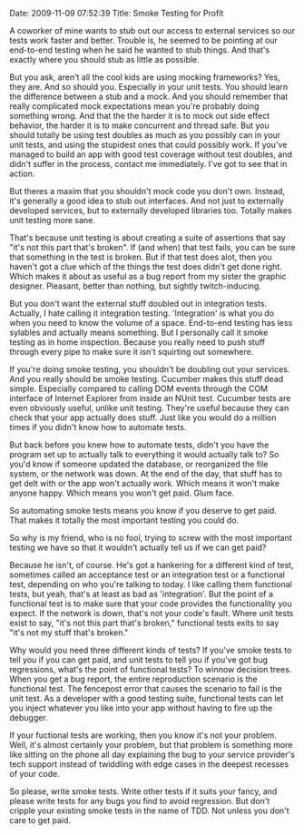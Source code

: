 Date: 2009-11-09 07:52:39
Title: Smoke Testing for Profit

A coworker of mine wants to stub out our access to external services so
our tests work faster and better. Trouble is, he seemed to be pointing
at our end-to-end testing when he said he wanted to stub things. And
that's exactly where you should stub as little as possible.

But you ask, aren't all the cool kids are using mocking frameworks? Yes,
they are. And so should you. Especially in your unit tests. You should
learn the difference between a stub and a mock. And you should remember
that really complicated mock expectations mean you're probably doing
something wrong. And that the the harder it is to mock out side effect
behavior, the harder it is to make concurrent and thread safe. But you
should totally be using test doubles as much as you possibly can in your
unit tests, and using the stupidest ones that could possibly work. If
you've managed to build an app with good test coverage without test
doubles, and didn't suffer in the process, contact me immediately. I've
got to see that in action.

But theres a maxim that you shouldn't mock code you don't own. Instead,
it's generally a good idea to stub out interfaces. And not just to
externally developed services, but to externally developed libraries
too. Totally makes unit testing more sane.

That's because unit testing is about creating a suite of assertions that
say "it's not this part that's broken". If (and when) that test fails,
you can be sure that something in the test is broken. But if that test
does alot, then you haven't got a clue which of the things the test does
didn't get done right. Which makes it about as useful as a bug report
from my sister the graphic designer. Pleasant, better than nothing, but
sightly twitch-inducing.

But you don't want the external stuff doubled out in integration tests.
Actually, I hate calling it integration testing. 'Integration' is what
you do when you need to know the volume of a space. End-to-end testing
has less sylables and actually means something. But I personally call it
smoke testing as in home inspection. Because you really need to push
stuff through every pipe to make sure it isn't squirting out somewhere.

If you're doing smoke testing, you shouldn't be doubling out your
services. And you really should be smoke testing. Cucumber makes this
stuff dead simple. Especially compared to calling DOM events through the
COM interface of Internet Explorer from inside an NUnit test. Cucumber
tests are even obviously useful, unlike unit testing. They're useful
because they can check that your app actually does stuff. Just like you
would do a million times if you didn't know how to automate tests.

But back before you knew how to automate tests, didn't you have the
program set up to actually talk to everything it would actually talk to?
So you'd know if someone updated the database, or reorganized the file
system, or the network was down. At the end of the day, that stuff has
to get delt with or the app won't actually work. Which means it won't
make anyone happy. Which means you won't get paid. Glum face.

So automating smoke tests means you know if you deserve to get paid.
That makes it totally the most important testing you could do.

So why is my friend, who is no fool, trying to screw with the most
important testing we have so that it wouldn't actually tell us if we can
get paid?

Because he isn't, of course. He's got a hankering for a different kind
of test, sometimes called an acceptance test or an integration test or a
functional test, depending on who you're talking to today. I like
calling them functional tests, but yeah, that's at least as bad as
'integration'. But the point of a functional test is to make sure that
your code provides the functionality you expect. If the network is down,
that's not your code's fault. Where unit tests exist to say, "it's not
this part that's broken," functional tests exits to say "it's not my
stuff that's broken."

Why would you need three different kinds of tests? If you've smoke tests
to tell you if you can get paid, and unit tests to tell you if you've
got bug regressions, what's the point of functional tests? To winnow
decision trees. When you get a bug report, the entire reproduction
scenario is the functional test. The fencepost error that causes the
scenario to fail is the unit test. As a developer with a good testing
suite, functional tests can let you inject whatever you like into your
app without having to fire up the debugger.

If your fuctional tests are working, then you know it's not your
problem. Well, it's almost certainly your problem, but that problem is
something more like sitting on the phone all day explaining the bug to
your service provider's tech support instead of twiddling with edge
cases in the deepest recesses of your code.

So please, write smoke tests. Write other tests if it suits your fancy,
and please write tests for any bugs you find to avoid regression. But
don't cripple your existing smoke tests in the name of TDD. Not unless
you don't care to get paid.

